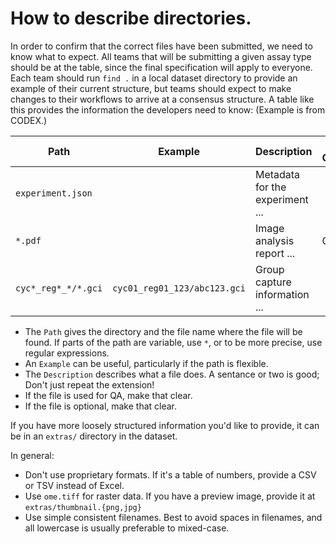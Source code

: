 # How to describe directories.

In order to confirm that the correct files have been submitted, we need to know what to expect.
All teams that will be submitting a given assay type should be at the table,
since the final specification will apply to everyone.
Each team should run `find .` in a local dataset directory to provide an example of their current structure,
but teams should expect to make changes to their workflows to arrive at a consensus structure.
A table like this provides the information the developers need to know: (Example is from CODEX.)

| Path | Example | Description | is QA? | is optional? |
| ---- | ------- | ----------- | ------ | ------------ |
| `experiment.json`   | | Metadata for the experiment ... |    |          |
| `*.pdf`             | | Image analysis report ...       | QA |          |
| `cyc*_reg*_*/*.gci` | `cyc01_reg01_123/abc123.gci` | Group capture information ...   |    | optional |

- The `Path` gives the directory and the file name where the file will be found.
  If parts of the path are variable, use `*`, or to be more precise, use regular expressions.
- An `Example` can be useful, particularly if the path is flexible. 
- The `Description` describes what a file does. A sentance or two is good; Don't just repeat the extension!
- If the file is used for QA, make that clear.
- If the file is optional, make that clear.

If you have more loosely structured information you'd like to provide,
it can be in an `extras/` directory in the dataset.

In general:
- Don't use proprietary formats. If it's a table of numbers, provide a CSV or TSV instead of Excel.
- Use `ome.tiff` for raster data. If you have a preview image, provide it at `extras/thumbnail.{png,jpg}`
- Use simple consistent filenames. Best to avoid spaces in filenames, and all lowercase is usually preferable to mixed-case.
